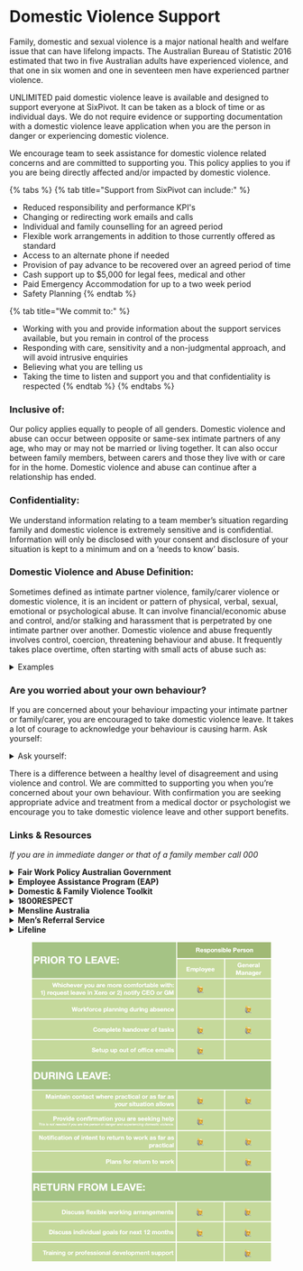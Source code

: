 # Domestic Violence Support

Family, domestic and sexual violence is a major national health and welfare issue that can have lifelong impacts. The Australian Bureau of Statistic 2016 estimated that two in five Australian adults have experienced violence, and that one in six women and one in seventeen men have experienced partner violence.

UNLIMITED paid domestic violence leave is available and designed to support everyone at SixPivot. It can be taken as a block of time or as individual days. We do not require evidence or supporting documentation with a domestic violence leave application when you are the person in danger or experiencing domestic violence.

We encourage team to seek assistance for domestic violence related concerns and are committed to supporting you. This policy applies to you if you are being directly affected and/or impacted by domestic violence.

{% tabs %}
{% tab title="Support from SixPivot can include:" %}
* Reduced responsibility and performance KPI's
* Changing or redirecting work emails and calls
* Individual and family counselling for an agreed period
* Flexible work arrangements in addition to those currently offered as standard
* Access to an alternate phone if needed
* Provision of pay advance to be recovered over an agreed period of time
* Cash support up to $5,000 for legal fees, medical and other
* Paid Emergency Accommodation for up to a two week period
* Safety Planning
{% endtab %}

{% tab title="We commit to:" %}
* Working with you and provide information about the support services available, but you remain in control of the process
* Responding with care, sensitivity and a non-judgmental approach, and will avoid intrusive enquiries
* &#x20;Believing what you are telling us
* Taking the time to listen and support you and that confidentiality is respected
{% endtab %}
{% endtabs %}

### Inclusive of:

Our policy applies equally to people of all genders. Domestic violence and abuse can occur between opposite or same-sex intimate partners of any age, who may or may not be married or living together. It can also occur between family members, between carers and those they live with or care for in the home. Domestic violence and abuse can continue after a relationship has ended.

### Confidentiality:

We understand information relating to a team member’s situation regarding family and domestic violence is extremely sensitive and is confidential. Information will only be disclosed with your consent and disclosure of your situation is kept to a minimum and on a ‘needs to know’ basis.

### Domestic Violence and Abuse Definition:

Sometimes defined as intimate partner violence, family/carer violence or domestic violence, it is an incident or pattern of physical, verbal, sexual, emotional or psychological abuse. It can involve financial/economic abuse and control, and/or stalking and harassment that is perpetrated by one intimate partner over another. Domestic violence and abuse frequently involves control, coercion, threatening behaviour and abuse. It frequently takes place overtime, often starting with small acts of abuse such as:

<details>

<summary>Examples</summary>

* Cyber harassment: many of the forms of control, threats and stalking are carried out virtually through email, text messages, telephone messages etc.
* Stalking: workplace stalking often results in the perpetrator following a victim to and from their place of work or hanging around the workplace entrance.
* Emotional/psychological control and threats: can affect confidence and self-esteem and may also include control over social interactions and autonomy.
* Financial/economic abuse: control of finances, often used to prevent a victim from having the money to pay for transport to get to work, or to buy suitable clothing for work. Without financial independence, it can be very difficult to leave a violent or abusive relationship.
* Coercive control: a systematic pattern of behaviour with the purpose of undermining a victim and creating fear through threats, humiliation and intimidation and depriving an individual of support and independence. It is a psychological or emotional form of abuse that is used to control and limit the freedom of an intimate partner.
* Sexual abuse: unwanted sexual attention, including rape.
* Physical violence: involving hitting, kicking, burning, pulling hair, stabbing and shooting, leading to injury and in the worst cases death.

</details>

### Are you worried about your own behaviour?

If you are concerned about your behaviour impacting your intimate partner or family/carer, you are encouraged to take domestic violence leave. It takes a lot of courage to acknowledge your behaviour is causing harm. Ask yourself:

<details>

<summary>Ask yourself:</summary>

* Have I ever shouted or screamed at a family member?
* Have I ever called a family member insulting or belittling names and constantly criticised them?
* Have I ever prevented my partner spending money for their personal use
* Have I ever slapped, hit, pushed or shoved a family member – or threatened to?
* Have I ever scared my partner or children?
* Have I ever thrown something in my partner’s or child’s presence, such as a glass, a chair or tv remote?
* Have I ever pressured my partner into doing something sexual that they didn’t want to?
* Have I ever tried to stop my partner doing something that they wanted to do? (for example, going out with friends, having a job, doing some study

</details>

There is a difference between a healthy level of disagreement and using violence and control. We are committed to supporting you when you’re concerned about your own behaviour. With confirmation you are seeking appropriate advice and treatment from a medical doctor or psychologist we encourage you to take domestic violence leave and other support benefits.

### Links & Resources

_If you are in immediate danger or that of a family member call 000_

<details>

<summary><strong>Fair Work Policy Australian Government</strong></summary>

* Link to Fair Work Policy on Domestic & Family Violence leave and related entitlements [here](https://www.fairwork.gov.au/leave/family-and-domestic-violence-leave).

</details>

<details>

<summary><strong>Employee Assistance Program (EAP)</strong></summary>

* If you need support and would like to book a counselling session, [contact our](https://sixpivot.sharepoint.com/sites/HR/SitePages/Employee-Benefits.aspx#our-eap-assist-\(our-workplace-counselling-service\)) EAP. This service is completely confidential.

</details>

<details>

<summary><strong>Domestic &#x26; Family Violence Toolkit</strong></summary>

* A self-help resource to help people living with domestic violence [here](https://www.lifeline.org.au/media/ssdfbwzi/web__ll-4pp-tool-kit_domestic-family-violence-dfv.pdf).

</details>

<details>

<summary><strong>1800RESPECT</strong></summary>

* This is a 24-hour national sexual assault, family and domestic violence line (phone: 1800 737 732) visit website [here](https://www.1800respect.org.au).

</details>

<details>

<summary><strong>Mensline Australia</strong></summary>

* Supports men and boys who are dealing with family and relationship difficulties. 24/7 telephone and online support and information service (phone: 1300 789 978) visit website [here](https://mensline.org.au).

</details>

<details>

<summary><strong>Men’s Referral Service</strong></summary>

* This service from No to Violence offers assistance, information and counselling to help men who use family violence (phone: 1300 766 491) visit website [here](https://ntv.org.au/get-help/).

</details>

<details>

<summary><strong>Lifeline</strong></summary>

* Anyone across Australia experiencing a personal crisis or thinking about suicide can call 13 11 14, or text 0477 131 114 at night (6pm-midnight AEDT). Someone will help put you in contact with a crisis service in your state or territory. Visit website [here](https://www.lifeline.org.au).

</details>

<figure><img src="../../.gitbook/assets/DV leave.png" alt="Table outlining processes prior, during and returning from leave"><figcaption></figcaption></figure>
